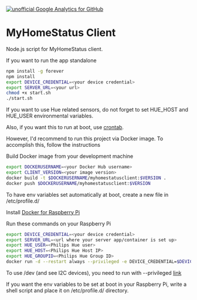 [![unofficial Google Analytics for GitHub](https://gaforgithub.azurewebsites.net/api?repo=MyHomeStatusClient)](https://github.com/dgkanatsios/gaforgithub)
# MyHomeStatus Client

Node.js script for MyHomeStatus client. 

If you want to run the app standalone

```bash
npm install -g forever
npm install
export DEVICE_CREDENTIAL=<your device credential>
export SERVER_URL=<your url>
chmod +x start.sh
./start.sh
```

If you want to use Hue related sensors, do not forget to set HUE_HOST and HUE_USER environmental variables.

Also, if you want this to run at boot, use [crontab](https://www.raspberrypi.org/documentation/linux/usage/cron.md).

However, I'd recommend to run this project via Docker image. To accomplish this, follow the instructions

Build Docker image from your development machine
```bash
export DOCKERUSERNAME=<your Docker Hub username>
export CLIENT_VERSION=<your image version>
docker build -t $DOCKERUSERNAME/myhomestatusclient:$VERSION .
docker push $DOCKERUSERNAME/myhomestatusclient:$VERSION
```

To have env variables set automatically at boot, create a new file in /etc/profile.d/

Install [Docker for Raspberry Pi](https://www.raspberrypi.org/blog/docker-comes-to-raspberry-pi/)

Run these commands on your Raspberry Pi
```bash
export DEVICE_CREDENTIAL=<your device credential>
export SERVER_URL=<url where your server app/container is set up>
export HUE_USER=<Philips Hue user>
export HUE_HOST=<Philips Hue Host IP>
export HUE_GROUPID=<Philips Hue Group ID>
docker run -d --restart always --privileged -e DEVICE_CREDENTIAL=$DEVICE_CREDENTIAL -e HUE_USER=$HUE_USER -e HUE_HOST=$HUE_HOST -e HUE_GROUPID=$HUE_GROUPID -e SERVER_URL=$SERVER_URL --name myhomestatusclient $DOCKERUSERNAME/myhomestatusclient:$CLIENT_VERSION
```

To use /dev (and see I2C devices), you need to run with --privileged [link](https://stackoverflow.com/questions/40265984/i2c-inside-a-docker-container)

If you want the env variables to be set at boot in your Raspberry Pi, write a shell script and place it on /etc/profile.d/ directory.